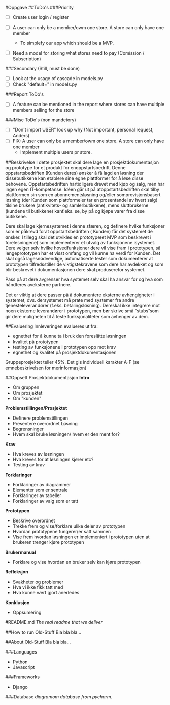 #Oppgave
##ToDo's
###Priority
- [ ] Create user login / register


- [ ] A user can only be a member/owm one store. A store can only have one member
  - To simplefy our app which should be a MVP.


- [ ] Need a model for storing what stores need to pay (Comission / Subscription)

###Secondary (Still, must be done)
- [ ] Look at the usage of cascade in models.py
- [ ] Check "default=" in models.py

###Report ToDo's
-[ ] A feature can be mentioned in the report where stores can have multiple members selling for the store

###Misc ToDo's (non mandetory)
- [ ] "Don't import USER" look up why (Not important, personal request, Anders)
- [ ] FIX: A user can only be a member/owm one store. A store can only have one member
  - Implement multiple users pr store.

##Beskrivelse
I dette prosjektet skal dere lage en prosjektdokumentasjon og prototype for et produkt for enoppstartsbedrift. Denne
oppstartsbedriften (Kunden deres) ønsker å få lagd en løsning der dissebutikkene kan etablere sine egne plattformer for
å løse disse behovene. Oppstartsbedriften hartidligere drevet med kjøp og salg, men har ingen egen IT-kompetanse. Idéen
går ut på atoppstartsbedriften skal tilby plattformen sin som en abonnementsløsning og/eller somprovisjonsbasert
løsning (der Kunden som plattformeier tar en prosentandel av hvert salg) tilsine brukere (antikvitets- og
samlerbutikkene), mens sluttbrukerne (kundene til butikkene) kanf.eks. se, by på og kjøpe varer fra disse butikkene.

Dere skal lage kjernesystemet i denne sfæren, og definere hvilke funksjoner som er påkrevd forat oppstartsbedriften (
Kunden) får det systemet de ønsker. I tillegg skal det utvikles en prototype(et MVP som beskrevet i forelesningene) som
implementerer et utvalg av funksjonene isystemet. Dere velger selv hvilke hovedfunksjoner dere vil vise fram i
prototypen, så lengeprototypen har et visst omfang og vil kunne ha verdi for Kunden. Det skal også lagesnødvendige,
automatiserte tester som dokumenterer at prototypen tilfredsstiller de viktigstekravene som dere har avdekket og som
blir beskrevet i dokumentasjonen dere skal produserefor systemet.

Pass på at dere avgrenser hva systemet selv skal ha ansvar for og hva som håndteres aveksterne partnere.

Det er viktig at dere passer på å dokumentere eksterne avhengigheter i systemet, dvs. dersystemet må prate med systemer
fra andre tjenesteleverandører (f.eks. betalingsløsning). Dereskal ikke integrere mot noen eksterne leverandører i
prototypen, men bør skrive små “stubs”som gir dere muligheten til å teste funksjonaliteter som avhenger av dem.

##Evaluering
Innleveringen evalueres ut fra:
* egnethet for å kunne ta i bruk den foreslåtte løsningen
* kvalitet på prototypen
* testing av funksjonene i prototypen opp mot krav
* egnethet og kvalitet på prosjektdokumentasjonen

Gruppeprosjektet teller 45%. Det gis individuell karakter A-F (se emnebeskrivelsen for
merinformasjon)

##Oppsett Prosjektdokumentasjon
**Intro**

- Om gruppen
- Om prosjektet
- Om "kunden"

**Problemstillingen/Prosjektet**

- Definere problemstillingen
- Presentere overordnet Løsning
- Begrensninger
- Hvem skal bruke løsningen/ hvem er den ment for?

**Krav**

- Hva kreves av løsningen
- Hva kreves for at løsningen kjører etc?
- Testing av krav

**Forklaringer**

- Forklaringer av diagrammer
- Elementer som er sentrale
- Forklaringer av tabeller
- Forklaringer av valg som er tatt

**Prototypen**

- Beskrive overordnet
- Trekke frem og vise/forklare ulike deler av prototypen
- Hvordan prototypene fungerer/er satt sammen
- Vise frem hvordan løsningen er implementert i prototypen uten at brukeren trenger kjøre prototypen

**Brukermanual**

- Forklare og vise hvordan en bruker selv kan kjøre prototypen

**Refleksjon**

- Svakheter og problemer
- Hva vi ikke fikk tatt med
- Hva kunne vært gjort anerledes

**Konklusjon**

- Oppsumering

#README.md
*The real readme that we deliver*


##How to run Old-Stuff
Bla bla bla...

##About Old-Stuff
Bla bla bla...

###Languages
* Python
* Javascript

###Frameworks
* Django

###Database 
*diagramom database from pycharm.*